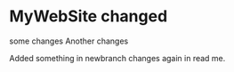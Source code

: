 # MyWebSite changed
some changes
Another changes

Added something in newbranch
changes again in read me.
